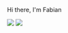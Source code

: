 Hi there, I'm Fabian

<img src="https://github-readme-stats.vercel.app/api?username=FabianMatata&show_icons=true&theme=radical" />

<img src="https://github-readme-stats.vercel.app/api/top-langs/?username=FabianMatata&layout=compact)](https://github.com/anuraghazra/github-readme-stats" />


